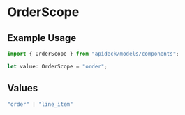 # OrderScope

## Example Usage

```typescript
import { OrderScope } from "apideck/models/components";

let value: OrderScope = "order";
```

## Values

```typescript
"order" | "line_item"
```